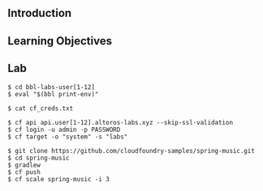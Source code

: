 ## Introduction

## Learning Objectives

## Lab

```
$ cd bbl-labs-user[1-12]
$ eval "$(bbl print-env)"
```

```
$ cat cf_creds.txt
```

```
$ cf api api.user[1-12].altoros-labs.xyz --skip-ssl-validation
$ cf login -u admin -p PASSWORD
$ cf target -o "system" -s "labs"
```

```
$ git clone https://github.com/cloudfoundry-samples/spring-music.git
$ cd spring-music
$ gradlew
$ cf push
$ cf scale spring-music -i 3 
```
